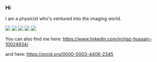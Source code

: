 ### Hi

<!--
**rihus/rihus** is a ✨ _special_ ✨ repository because its `README.md` (this file) appears on your GitHub profile.

Here are some ideas to get you started:

- 🔭 I’m currently working on ...
- 🌱 I’m currently learning ...
- 👯 I’m looking to collaborate on ...
- 🤔 I’m looking for help with ...
- 💬 Ask me about ...
- 📫 How to reach me: ...
- 😄 Pronouns: ...
- ⚡ Fun fact: ...
-->

I am a physicist who's ventured into the imaging world.

![](https://img.shields.io/badge/OS-linux-informational?style=flat&logo=<LOGO_NAME>&logoColor=white&color=2bbc8a)
![](https://img.shields.io/badge/Code-python-informational?style=flat&logo=<LOGO_NAME>&logoColor=white&color=2bbc8a)
![](https://img.shields.io/badge/Code-Matlab-informational?style=flat&logo=<LOGO_NAME>&logoColor=white&color=2bbc8a)
![](https://img.shields.io/badge/Shell-bash-informational?style=flat&logo=<LOGO_NAME>&logoColor=white&color=2bbc8a)
![](https://img.shields.io/badge/Tool-latex-informational?style=flat&logo=<LOGO_NAME>&logoColor=white&color=2bbc8a)


You can also find me here: https://www.linkedin.com/in/riaz-hussain-10024934/
  
and here: https://orcid.org/0000-0003-4406-2345
